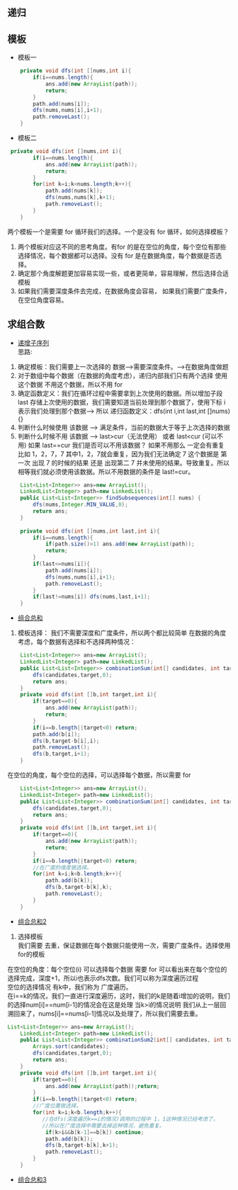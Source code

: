 ## 递归

## 模板
* 模板一
```java
    private void dfs(int []nums,int i){
        if(i==nums.length){
            ans.add(new ArrayList(path));
            return;
        }
        path.add(nums[i]);
        dfs(nums,nums[i],i+1);
        path.removeLast();
    }
```

* 模板二
```java
 private void dfs(int []nums,int i){
        if(i==nums.length){
            ans.add(new ArrayList(path));
            return;
        }
        for(int k=i;k<nums.length;k++){
            path.add(nums[k]);
            dfs(nums,nums[k],k+1);
            path.removeLast();
        }
    }
```

两个模板一个是需要 for 循环我们的选择。一个是没有 for 循环，如何选择模板？
1. 两个模板对应这不同的思考角度。有for 的是在空位的角度，每个空位有那些选择情况，每个数据都可以选择。没有 for 是在数据角度，每个数据是否选择。
2. 确定那个角度解题更加容易实现一些，或者更简单，容易理解，然后选择合适模板
3. 如果我们需要深度条件去完成，在数据角度会容易， 如果我们需要广度条件，在空位角度容易。
## 求组合数  
* [递增子序列](https://leetcode.cn/problems/increasing-subsequences/)  
思路:  
1. 确定模板：我们需要上一次选择的 数据-->需要深度条件。-->在数据角度做题
2. 对于数组中每个数据（在数据的角度考虑），递归内部我们只有两个选择 使用这个数据 不用这个数据，所以不用 for  
3. 确定函数定义：我们在循环过程中需要拿到上次使用的数据。所以增加子段 last 存储上次使用的数据，我们需要知道当前处理到那个数据了，使用下标 i 表示我们处理到那个数据--> 所以 递归函数定义：dfs(int i,int last,int []nums){}  
4. 判断什么时候使用 该数据 --> 满足条件，当前的数据大于等于上次选择的数据
5. 判断什么时候不用 该数据 --> last>cur（无法使用） 或者 last<cur (可以不用) 如果 last==cur 我们是否可以不用该数据？ 如果不用那么 一定会有重复 比如 1，2，7，7
其中1，2，7就会重复，因为我们无法确定 7 这个数据是 第一次 出现 7 的时候的结果 还是 出现第二 7 并未使用的结果。导致重复。所以 相等我们就必须使用该数据。所以不用数据的条件是 last!=cur。
```java
    List<List<Integer>> ans=new ArrayList();
    LinkedList<Integer> path=new LinkedList();
    public List<List<Integer>> findSubsequences(int[] nums) {
        dfs(nums,Integer.MIN_VALUE,0);
        return ans;
    }
    
    private void dfs(int []nums,int last,int i){
        if(i==nums.length){
            if(path.size()>1) ans.add(new ArrayList(path));
            return;
        }
        if(last<=nums[i]){
            path.add(nums[i]);
            dfs(nums,nums[i],i+1);
            path.removeLast();
        }
        if(last!=nums[i]) dfs(nums,last,i+1);
    }
```
* [组合总和](https://leetcode.cn/problems/combination-sum/)
1. 模板选择： 我们不需要深度和广度条件，所以两个都比较简单
在数据的角度考虑，每个数据有选择和不选择两种情况：
```java
    List<List<Integer>> ans=new ArrayList();
    LinkedList<Integer> path=new LinkedList();
    public List<List<Integer>> combinationSum(int[] candidates, int target) {
        dfs(candidates,target,0);
        return ans;
    }
    private void dfs(int []b,int target,int i){
        if(target==0){
            ans.add(new ArrayList(path));
            return;
        }
        if(i==b.length||target<0) return;
        path.add(b[i]);
        dfs(b,target-b[i],i);
        path.removeLast();
        dfs(b,target,i+1);  
    }
```
在空位的角度，每个空位的选择，可以选择每个数据，所以需要 for
```java
    List<List<Integer>> ans=new ArrayList();
    LinkedList<Integer> path=new LinkedList();
    public List<List<Integer>> combinationSum(int[] candidates, int target) {
        dfs(candidates,target,0);
        return ans;
    }
    private void dfs(int []b,int target,int i){
        if(target==0){
            ans.add(new ArrayList(path));
            return;
        }
        if(i==b.length||target<0) return;
        //在广度的维度做选择。
        for(int k=i;k<b.length;k++){
            path.add(b[k]);
            dfs(b,target-b[k],k);
            path.removeLast();
        }
    }
```
* [组合总和2](https://leetcode.cn/problems/combination-sum-ii/)
1. 选择模板  
我们需要 去重，保证数据在每个数据只能使用一次，需要广度条件。选择使用for的模板

在空位的角度：每个空位(i) 可以选择每个数据 需要 for
可以看出来在每个空位的选择完成，深度+1，所以i也表示dfs次数。我们可以称为深度遍历过程  
空位的选择情况 有k中，我们称为 广度遍历。  
在i==k的情况，我们一直进行深度遍历，这时，我们的k是随着i增加的说明，我们的选择num[i]==num[i-1]的情况会在这是处理
当k>i的情况说明 我们从上一层回溯回来了，nums[i]==nums[i-1]情况以及处理了，所以我们需要去重。
```java
List<List<Integer>> ans=new ArrayList();
    LinkedList<Integer> path=new LinkedList();
    public List<List<Integer>> combinationSum2(int[] candidates, int target) {
        Arrays.sort(candidates);
        dfs(candidates,target,0);
        return ans;
    }
    private void dfs(int []b,int target,int i){
        if(target==0){
            ans.add(new ArrayList(path));return;
        }
        if(i==b.length||target<0) return;
        //广度位置做选择。
        for(int k=i;k<b.length;k++){
           //在dfs(深度遍历k==i的情况)调用的过程中 1，1这种情况已经考虑了，
           //所以在广度选择中需要去掉这种情况，避免重复。
            if(k>i&&b[k-1]==b[k]) continue;
            path.add(b[k]);
            dfs(b,target-b[k],k+1);
            path.removeLast();
        }
    }
```
* [组合总和3](https://leetcode.cn/problems/combination-sum-iii/)

```java
```

